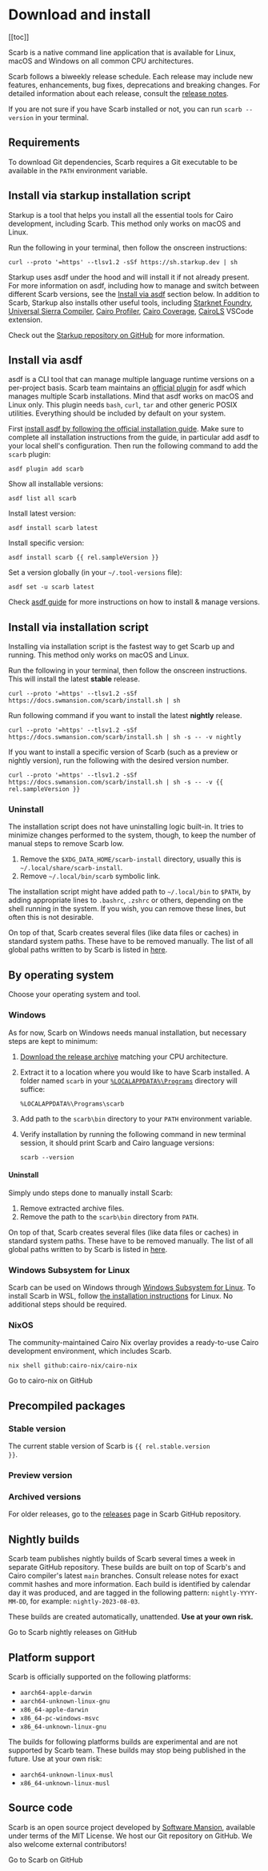 <script setup>
import { data as rel } from "./github.data";
import AssetsTable from "./.vitepress/components/AssetsTable.vue";
</script>

# Download and install

[[toc]]

Scarb is a native command line application that is available for Linux, macOS and Windows on all common CPU
architectures.

Scarb follows a biweekly release schedule.
Each release may include new features, enhancements, bug fixes, deprecations and breaking changes.
For detailed information about each release, consult
the [release notes](https://github.com/software-mansion/scarb/releases).

If you are not sure if you have Scarb installed or not, you can run `scarb --version` in your terminal.

## Requirements

To download Git dependencies, Scarb requires a Git executable to be available in the `PATH` environment variable.

## Install via starkup installation script

Starkup is a tool that helps you install all the essential tools for Cairo development, including Scarb.
This method only works on macOS and Linux.

Run the following in your terminal, then follow the onscreen instructions:

```shell
curl --proto '=https' --tlsv1.2 -sSf https://sh.starkup.dev | sh
```

Starkup uses asdf under the hood and will install it if not already present.
For more information on asdf, including how to manage and switch between different Scarb versions, see the [Install via asdf](#install-via-asdf) section below.
In addition to Scarb, Starkup also installs other useful tools, including [Starknet Foundry](https://github.com/starknet-community-team/starknet-foundry), [Universal Sierra Compiler](https://github.com/software-mansion/universal-sierra-compiler), [Cairo Profiler](https://github.com/software-mansion/cairo-profiler), [Cairo Coverage](https://github.com/software-mansion/cairo-coverage), [CairoLS](https://github.com/software-mansion/cairols) VSCode extension.

Check out the [Starkup repository on GitHub](https://github.com/software-mansion/starkup) for more information.

## Install via asdf

asdf is a CLI tool that can manage multiple language runtime versions on a per-project basis.
Scarb team maintains an [official plugin](https://github.com/software-mansion/asdf-scarb) for asdf which manages
multiple Scarb installations.
Mind that asdf works on macOS and Linux only.
This plugin needs `bash`, `curl`, `tar` and other generic POSIX utilities.
Everything should be included by default on your system.

First [install asdf by following the official installation guide](https://asdf-vm.com/guide/getting-started.html).
Make sure to complete all installation instructions from the guide,
in particular add asdf to your local shell's configuration.
Then run the following command to add the `scarb` plugin:

```shell
asdf plugin add scarb
```

Show all installable versions:

```shell
asdf list all scarb
```

Install latest version:

```shell
asdf install scarb latest
```

Install specific version:

```shell-vue
asdf install scarb {{ rel.sampleVersion }}
```

Set a version globally (in your `~/.tool-versions` file):

```shell
asdf set -u scarb latest
```

Check [asdf guide](https://asdf-vm.com/guide/getting-started.html) for more instructions on how to install & manage
versions.

## Install via installation script

Installing via installation script is the fastest way to get Scarb up and running.
This method only works on macOS and Linux.

Run the following in your terminal, then follow the onscreen instructions.
This will install the latest **stable** release.

```shell
curl --proto '=https' --tlsv1.2 -sSf https://docs.swmansion.com/scarb/install.sh | sh
```

Run following command if you want to install the latest **nightly** release.

```shell
curl --proto '=https' --tlsv1.2 -sSf https://docs.swmansion.com/scarb/install.sh | sh -s -- -v nightly
```

If you want to install a specific version of Scarb (such as a preview or nightly version), run the following with the
desired
version number.

```shell-vue
curl --proto '=https' --tlsv1.2 -sSf https://docs.swmansion.com/scarb/install.sh | sh -s -- -v {{ rel.sampleVersion }}
```

### Uninstall

The installation script does not have uninstalling logic built-in.
It tries to minimize changes performed to the system, though, to keep the number of manual steps to remove Scarb low.

1. Remove the `$XDG_DATA_HOME/scarb-install` directory, usually this is `~/.local/share/scarb-install`.
2. Remove `~/.local/bin/scarb` symbolic link.

The installation script might have added path to `~/.local/bin` to `$PATH`, by adding appropriate lines
to `.bashrc`, `.zshrc` or others, depending on the shell running in the system.
If you wish, you can remove these lines, but often this is not desirable.

On top of that, Scarb creates several files (like data files or caches) in standard system paths.
These have to be removed manually.
The list of all global paths written to by Scarb is listed in [here](./docs/reference/global-directories).

## By operating system

Choose your operating system and tool.

### Windows

As for now, Scarb on Windows needs manual installation, but necessary steps are kept to minimum:

1. [Download the release archive](/download#precompiled-packages) matching your CPU architecture.
2. Extract it to a location where you would like to have Scarb installed.
   A folder named `scarb` in
   your [`%LOCALAPPDATA%\Programs`](https://learn.microsoft.com/en-us/windows/win32/shell/knownfolderid?redirectedfrom=MSDN#FOLDERID_UserProgramFiles)
   directory will suffice:

   ```batch
   %LOCALAPPDATA%\Programs\scarb
   ```

3. Add path to the `scarb\bin` directory to your `PATH` environment variable.
4. Verify installation by running the following command in new terminal session, it should print Scarb and Cairo
   language versions:

   ```shell
   scarb --version
   ```

#### Uninstall

Simply undo steps done to manually install Scarb:

1. Remove extracted archive files.
2. Remove the path to the `scarb\bin` directory from `PATH`.

On top of that, Scarb creates several files (like data files or caches) in standard system paths.
These have to be removed manually.
The list of all global paths written to by Scarb is listed in [here](./docs/reference/global-directories).

### Windows Subsystem for Linux

Scarb can be used on Windows through [Windows Subsystem for Linux](https://learn.microsoft.com/en-us/windows/wsl/install).
To install Scarb in WSL, follow [the installation instructions](#install-via-starkup-installation-script) for Linux.
No additional steps should be required.

### NixOS

The community-maintained Cairo Nix overlay provides a ready-to-use Cairo development environment, which includes Scarb.

```shell
nix shell github:cairo-nix/cairo-nix
```

<BigLink href="https://github.com/cairo-nix/cairo-nix">
   Go to cairo-nix on GitHub
</BigLink>

## Precompiled packages

### Stable version

The current stable version of Scarb is <code>{{ rel.stable.version }}</code>.

<p><AssetsTable :release="rel.stable" /></p>

### Preview version

<template v-if="rel.preview">
<p>The current preview version of Scarb is <code>{{ rel.preview.version }}</code>.</p>
<p><AssetsTable :release="rel.preview" /></p>
</template>
<template v-else>
<p>There is no preview version of Scarb currently.</p>
</template>

### Archived versions

For older releases, go to the [releases](https://github.com/software-mansion/scarb/releases) page in Scarb GitHub
repository.

## Nightly builds

Scarb team publishes nightly builds of Scarb several times a week in separate GitHub repository.
These builds are built on top of Scarb's and Cairo compiler's latest `main` branches.
Consult release notes for exact commit hashes and more information.
Each build is identified by calendar day it was produced, and are tagged in the following
pattern: `nightly-YYYY-MM-DD`, for example: `nightly-2023-08-03`.

These builds are created automatically, unattended.
**Use at your own risk.**

<BigLink href="https://github.com/software-mansion/scarb-nightlies/releases">
   Go to Scarb nightly releases on GitHub
</BigLink>

## Platform support

Scarb is officially supported on the following platforms:

- `aarch64-apple-darwin`
- `aarch64-unknown-linux-gnu`
- `x86_64-apple-darwin`
- `x86_64-pc-windows-msvc`
- `x86_64-unknown-linux-gnu`

The builds for following platforms builds are experimental and are not supported by Scarb team.
These builds may stop being published in the future.
Use at your own risk:

- `aarch64-unknown-linux-musl`
- `x86_64-unknown-linux-musl`

## Source code

Scarb is an open source project developed by [Software Mansion](https://swmansion.com), available under terms of the MIT
License.
We host our Git repository on GitHub.
We also welcome external contributors!

<BigLink href="https://github.com/software-mansion/scarb">
   Go to Scarb on GitHub
</BigLink>
